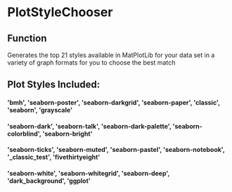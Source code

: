 # PlotStyleChooser

## Function

Generates the top 21 styles available in MatPlotLib for your data set in a variety of graph formats for you to choose the best match

## Plot Styles Included:

#### 'bmh', 'seaborn-poster', 'seaborn-darkgrid', 'seaborn-paper', 'classic', 'seaborn', 'grayscale' 

#### 'seaborn-dark', 'seaborn-talk', 'seaborn-dark-palette', 'seaborn-colorblind', 'seaborn-bright' 

#### 'seaborn-ticks', 'seaborn-muted', 'seaborn-pastel', 'seaborn-notebook', '_classic_test', 'fivethirtyeight' 

#### 'seaborn-white', 'seaborn-whitegrid', 'seaborn-deep', 'dark_background', 'ggplot'
